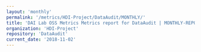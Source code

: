 ```yaml
---
layout: 'monthly'
permalink: '/metrics/HDI-Project/DataAudit/MONTHLY/'
title: 'DAI Lab OSS Metrics Metrics report for DataAudit | MONTHLY-REPORT-2018-11-02'
organization: 'HDI-Project'
repository: 'DataAudit'
current_date: '2018-11-02'
---
```


